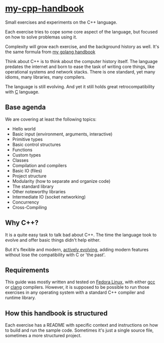 # [my-cpp-handbook][repo]

Small exercises and experiments on the C++ language.

Each exercise tries to cope some core aspect of the language, but focused on how
to solve problemas using it.

Complexity will grow each exercise, and the background history as well. It's the
same formula from [my golang handbook][my-golang-handbook]

Think about C++ is to think about the computer history itself. The language
predates the internet and born to ease the task of writing core things, like
operational systems and network stacks. There is one standard, yet many idioms,
many libraries, many compilers.

The language is still evolving. And yet it still holds great retrocompatibility
with [C][c] language.

## Base agenda

We are covering at least the following topics:

- Hello world
- Basic input (environment, arguments, interactive)
- Primitive types
- Basic control structures
- Functions
- Custom types
- Classes
- Compilation and compilers
- Basic IO (files)
- Project structure
- Modularity (how to separate and organize code)
- The standard library
- Other noteworthy libraries
- Intermediate IO (socket networking)
- Concurrency
- Cross-Compiling

## Why C++?

It is a quite easy task to talk bad about C++. The time the language took to
evolve and offer basic things didn't help either.

But it's flexible and  modern, [actively evolving][cpp-comitee], adding modern
features without lose the compatibility with C or 'the past'.

## Requirements

This guide was mostly written and tested on [Fedora Linux][get-fedora], with
either [gcc][gcc] or [clang][clang] compilers. However, it is supposed to be
possible to run those exercises in any operating system with a standard C++
compiler and runtime library.

## How this handbook is structured

Each exercise has a README with specific context and instructions on how to
build and run the sample code. Sometimes it's just a single source file,
sometimes a more structured project.

[repo]: https://github.com/sombriks/my-cpp-handbook
[my-golang-handbook]: <https://github.com/sombriks/my-golang-handbook>
[c]: https://iso-9899.info/wiki/The_Standard
[cpp-comitee]: https://isocpp.org/std/the-committee
[get-fedora]: https://fedoraproject.org/workstation/
[gcc]: https://gcc.gnu.org/
[clang]: https://clang.llvm.org/cxx_status.html

